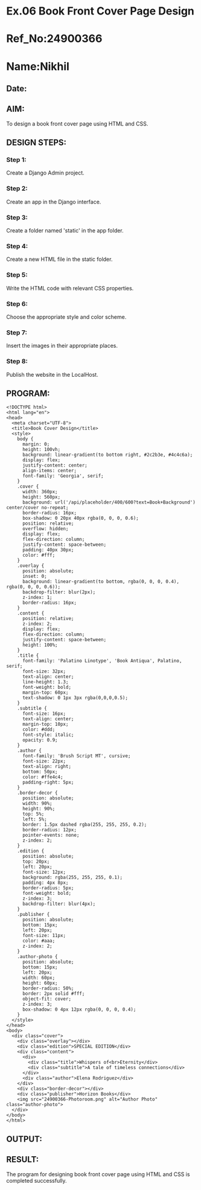 # Ex.06 Book Front Cover Page Design
# Ref_No:24900366
# Name:Nikhil
## Date:

## AIM:
To design a book front cover page using HTML and CSS.

## DESIGN STEPS:

### Step 1:
Create a Django Admin project.

### Step 2:
Create an app in the Django interface.

### Step 3:
Create a folder named 'static' in the app folder.

### Step 4:
Create a new HTML file in the static folder.

### Step 5:
Write the HTML code with relevant CSS properties.

### Step 6:
Choose the appropriate style and color scheme.

### Step 7:
Insert the images in their appropriate places.

### Step 8:
Publish the website in the LocalHost.

## PROGRAM:
```
<!DOCTYPE html>
<html lang="en">
<head>
  <meta charset="UTF-8">
  <title>Book Cover Design</title>
  <style>
    body {
      margin: 0;
      height: 100vh;
      background: linear-gradient(to bottom right, #2c2b3e, #4c4c6a);
      display: flex;
      justify-content: center;
      align-items: center;
      font-family: 'Georgia', serif;
    }
    .cover {
      width: 360px;
      height: 560px;
      background: url('/api/placeholder/400/600?text=Book+Background') center/cover no-repeat;
      border-radius: 16px;
      box-shadow: 0 20px 40px rgba(0, 0, 0, 0.6);
      position: relative;
      overflow: hidden;
      display: flex;
      flex-direction: column;
      justify-content: space-between;
      padding: 40px 30px;
      color: #fff;
    }
    .overlay {
      position: absolute;
      inset: 0;
      background: linear-gradient(to bottom, rgba(0, 0, 0, 0.4), rgba(0, 0, 0, 0.6));
      backdrop-filter: blur(2px);
      z-index: 1;
      border-radius: 16px;
    }
    .content {
      position: relative;
      z-index: 2;
      display: flex;
      flex-direction: column;
      justify-content: space-between;
      height: 100%;
    }
    .title {
      font-family: 'Palatino Linotype', 'Book Antiqua', Palatino, serif;
      font-size: 32px;
      text-align: center;
      line-height: 1.3;
      font-weight: bold;
      margin-top: 60px;
      text-shadow: 0 1px 3px rgba(0,0,0,0.5);
    }
    .subtitle {
      font-size: 16px;
      text-align: center;
      margin-top: 10px;
      color: #ddd;
      font-style: italic;
      opacity: 0.9;
    }
    .author {
      font-family: 'Brush Script MT', cursive;
      font-size: 22px;
      text-align: right;
      bottom: 50px;
      color: #ffe4c4;
      padding-right: 5px;
    }
    .border-decor {
      position: absolute;
      width: 90%;
      height: 90%;
      top: 5%;
      left: 5%;
      border: 1.5px dashed rgba(255, 255, 255, 0.2);
      border-radius: 12px;
      pointer-events: none;
      z-index: 2;
    }
    .edition {
      position: absolute;
      top: 20px;
      left: 20px;
      font-size: 12px;
      background: rgba(255, 255, 255, 0.1);
      padding: 4px 8px;
      border-radius: 5px;
      font-weight: bold;
      z-index: 3;
      backdrop-filter: blur(4px);
    }
    .publisher {
      position: absolute;
      bottom: 15px;
      left: 20px;
      font-size: 11px;
      color: #aaa;
      z-index: 2;
    }
    .author-photo {
      position: absolute;
      bottom: 15px;
      left: 20px;
      width: 60px;
      height: 60px;
      border-radius: 50%;
      border: 2px solid #fff;
      object-fit: cover;
      z-index: 3;
      box-shadow: 0 4px 12px rgba(0, 0, 0, 0.4);
    }
  </style>
</head>
<body>
  <div class="cover">
    <div class="overlay"></div>
    <div class="edition">SPECIAL EDITION</div>
    <div class="content">
      <div>
        <div class="title">Whispers of<br>Eternity</div>
        <div class="subtitle">A tale of timeless connections</div>
      </div>
      <div class="author">Elena Rodriguez</div>
    </div>
    <div class="border-decor"></div>
    <div class="publisher">Horizon Books</div>
    <img src="24900366-Photoroom.png" alt="Author Photo" class="author-photo">
  </div>
</body>
</html>
```
## OUTPUT:


## RESULT:
The program for designing book front cover page using HTML and CSS is completed successfully.
